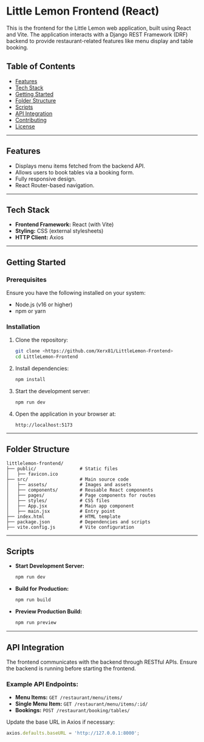 # Little Lemon Frontend (React)

This is the frontend for the Little Lemon web application, built using React and Vite. The application interacts with a Django REST Framework (DRF) backend to provide restaurant-related features like menu display and table booking.

## Table of Contents
- [Features](#features)
- [Tech Stack](#tech-stack)
- [Getting Started](#getting-started)
- [Folder Structure](#folder-structure)
- [Scripts](#scripts)
- [API Integration](#api-integration)
- [Contributing](#contributing)
- [License](#license)

---

## Features
- Displays menu items fetched from the backend API.
- Allows users to book tables via a booking form.
- Fully responsive design.
- React Router-based navigation.

---

## Tech Stack
- **Frontend Framework:** React (with Vite)
- **Styling:** CSS (external stylesheets)
- **HTTP Client:** Axios

---

## Getting Started

### Prerequisites
Ensure you have the following installed on your system:
- Node.js (v16 or higher)
- npm or yarn

### Installation
1. Clone the repository:
   ```bash
   git clone <https://github.com/Xerx81/LittleLemon-Frontend>
   cd LittleLemon-Frontend
   ```

2. Install dependencies:
   ```bash
   npm install
   ```

3. Start the development server:
   ```bash
   npm run dev
   ```

4. Open the application in your browser at:
   ```
   http://localhost:5173
   ```

---

## Folder Structure
```plaintext
littlelemon-frontend/
├── public/                # Static files
│   ├── favicon.ico
├── src/                   # Main source code
│   ├── assets/            # Images and assets
│   ├── components/        # Reusable React components
│   ├── pages/             # Page components for routes
│   ├── styles/            # CSS files
│   ├── App.jsx            # Main app component
│   ├── main.jsx           # Entry point
├── index.html             # HTML template
├── package.json           # Dependencies and scripts
├── vite.config.js         # Vite configuration
```

---

## Scripts
- **Start Development Server:**
  ```bash
  npm run dev
  ```
- **Build for Production:**
  ```bash
  npm run build
  ```
- **Preview Production Build:**
  ```bash
  npm run preview
  ```

---

## API Integration
The frontend communicates with the backend through RESTful APIs. Ensure the backend is running before starting the frontend.

### Example API Endpoints:
- **Menu Items:** `GET /restaurant/menu/items/`
- **Single Menu Item:** `GET /restaurant/menu/items/:id/`
- **Bookings:** `POST /restaurant/booking/tables/`

Update the base URL in Axios if necessary:
```javascript
axios.defaults.baseURL = 'http://127.0.0.1:8000';
```
